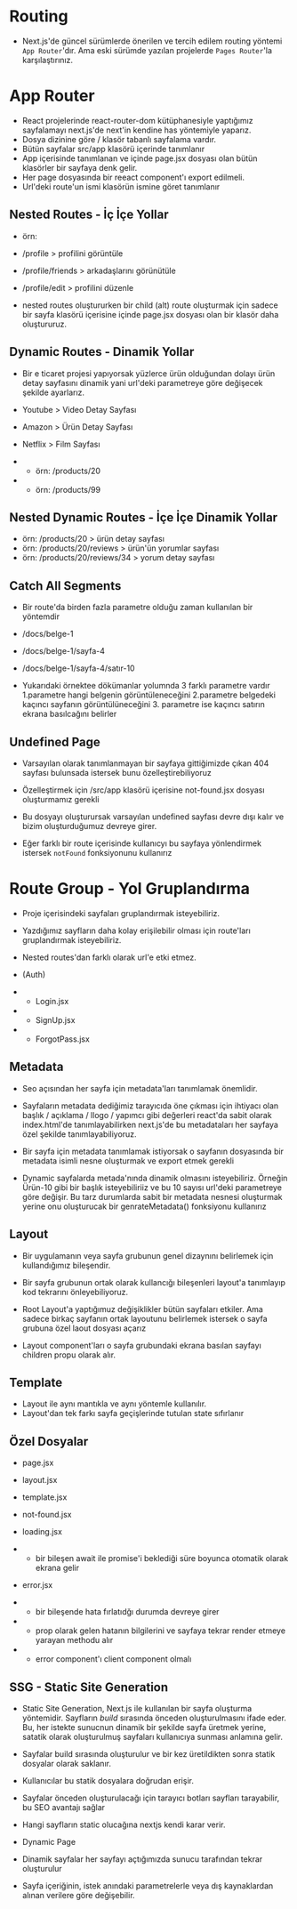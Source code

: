 # Routing

- Next.js'de güncel sürümlerde önerilen ve tercih edilem routing yöntemi `App Router`'dır. Ama eski sürümde yazılan projelerde `Pages Router`'la karşılaştırınız.

# App Router

- React projelerinde react-router-dom kütüphanesiyle yaptığımız sayfalamayı next.js'de next'in kendine has yöntemiyle yaparız.
- Dosya dizinine göre / klasör tabanlı sayfalama vardır.
- Bütün sayfalar src/app klasörü içerinde tanımlanır
- App içerisinde tanımlanan ve içinde page.jsx dosyası olan bütün klasörler bir sayfaya denk gelir.
- Her page dosyasında bir reeact component'ı export edilmeli.
- Url'deki route'un ismi klasörün ismine göret tanımlanır

## Nested Routes - İç İçe Yollar

- örn:
- /profile > profilini görüntüle
- /profile/friends > arkadaşlarını görünütüle
- /profile/edit > profilini düzenle

- nested routes oluştururken bir child (alt) route oluşturmak için sadece bir sayfa klasörü içerisine içinde page.jsx dosyası olan bir klasör daha oluştururuz.

## Dynamic Routes - Dinamik Yollar

- Bir e ticaret projesi yapıyorsak yüzlerce ürün olduğundan dolayı ürün detay sayfasını dinamik yani url'deki parametreye göre değişecek şekilde ayarlarız.

- Youtube > Video Detay Sayfası
- Amazon > Ürün Detay Sayfası
- Netflix > Film Sayfası

- - örn: /products/20
- - örn: /products/99

## Nested Dynamic Routes - İçe İçe Dinamik Yollar

- örn: /products/20 > ürün detay sayfası
- örn: /products/20/reviews > ürün'ün yorumlar sayfası
- örn: /products/20/reviews/34 > yorum detay sayfası

## Catch All Segments

- Bir route'da birden fazla parametre olduğu zaman kullanılan bir yöntemdir

- /docs/belge-1

- /docs/belge-1/sayfa-4

- /docs/belge-1/sayfa-4/satır-10

- Yukarıdaki örnektee dökümanlar yolumnda 3 farklı parametre vardır 1.parametre hangi belgenin görüntüleneceğini 2.parametre belgedeki kaçıncı sayfanın görüntülüneceğini 3. parametre ise kaçıncı satırın ekrana basılcağını belirler

## Undefined Page

- Varsayılan olarak tanımlanmayan bir sayfaya gittiğimizde çıkan 404 sayfası bulunsada istersek bunu özelleştirebiliyoruz

- Özelleştirmek için /src/app klasörü içerisine not-found.jsx dosyası oluşturmamız gerekli

- Bu dosyayı oluşturursak varsayılan undefined sayfası devre dışı kalır ve bizim oluşturduğumuz devreye girer.

- Eğer farklı bir route içerisinde kullanıcyı bu sayfaya yönlendirmek istersek `notFound` fonksiyonunu kullanırız

# Route Group - Yol Gruplandırma

- Proje içerisindeki sayfaları gruplandırmak isteyebiliriz.

- Yazdığımız sayfların daha kolay erişilebilir olması için route'ları gruplandırmak isteyebiliriz.

- Nested routes'dan farklı olarak url'e etki etmez.

- (Auth)
- - Login.jsx
- - SignUp.jsx
- - ForgotPass.jsx

## Metadata

- Seo açısından her sayfa için metadata'ları tanımlamak önemlidir.

- Sayfaların metadata dediğimiz tarayıcıda öne çıkması için ihtiyacı olan başlık / açıklama / llogo / yapımcı gibi değerleri react'da sabit olarak index.html'de tanımlayabilirken next.js'de bu metadataları her sayfaya özel şekilde tanımlayabiliyoruz.

- Bir sayfa için metadata tanımlamak istiyorsak o sayfanın dosyasında bir metadata isimli nesne oluşturmak ve export etmek gerekli

- Dynamic sayfalarda metada'nında dinamik olmasını isteyebiliriz. Örneğin Ürün-10 gibi bir başlık isteyebiliriiz ve bu 10 sayısı url'deki parametreye göre değişir. Bu tarz durumlarda sabit bir metadata nesnesi oluşturmak yerine onu oluşturucak bir genrateMetadata() fonksiyonu kullanırız

## Layout

- Bir uygulamanın veya sayfa grubunun genel dizaynını belirlemek için kullandığımız bileşendir.

- Bir sayfa grubunun ortak olarak kullancığı bileşenleri layout'a tanımlayıp kod tekrarını önleyebiliyoruz.

- Root Layout'a yaptığımuz değişiklikler bütün sayfaları etkiler. Ama sadece birkaç sayfanın ortak layoutunu belirlemek istersek o sayfa grubuna özel laout dosyası açarız

- Layout component'ları o sayfa grubundaki ekrana basılan sayfayı children propu olarak alır.

## Template

- Layout ile aynı mantıkla ve aynı yöntemle kullanılır.
- Layout'dan tek farkı sayfa geçişlerinde tutulan state sıfırlanır

## Özel Dosyalar

- page.jsx
- layout.jsx
- template.jsx
- not-found.jsx

- loading.jsx
- - bir bileşen await ile promise'i beklediği süre boyunca otomatik olarak ekrana gelir

- error.jsx
- - bir bileşende hata fırlatıdğı durumda devreye girer
- - prop olarak gelen hatanın bilgilerini ve sayfaya tekrar render etmeye yarayan methodu alır
- - error component'ı client component olmalı

## SSG - Static Site Generation

- Static Site Generation, Next.js ile kullanılan bir sayfa oluşturma yöntemidir. Sayfların _build_ sırasında önceden oluşturulmasını ifade eder. Bu, her istekte sunucnun dinamik bir şekilde sayfa üretmek yerine, satatik olarak oluşturulmuş sayfaları kullanıcıya sunması anlamına gelir.

- Sayfalar build sırasında oluşturulur ve bir kez üretildikten sonra statik dosyalar olarak saklanır.

- Kullanıcılar bu statik dosyalara doğrudan erişir.

- Sayfalar önceden oluşturulacağı için tarayıcı botları sayfları tarayabilir, bu SEO avantajı sağlar

- Hangi sayfların static olucağına nextjs kendi karar verir.

- Dynamic Page
- Dinamik sayfalar her sayfayı açtığımızda sunucu tarafından tekrar oluşturulur
- Sayfa içeriğinin, istek anındaki parametrelerle veya dış kaynaklardan alınan verilere göre değişebilir.
